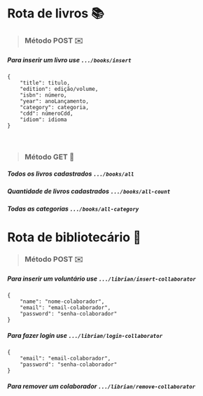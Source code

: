 #

# Rota de livros 📚

> ### Método POST ✉️


##### Para inserir um livro use ```.../books/insert```
``` 
{
    "title": titulo,
    "edition": edição/volume,
    "isbn": número,
    "year": anoLançamento,
    "category": categoria,
    "cdd": númeroCdd,
    "idiom": idioma
}
```

<br>

> ### Método GET 👋

##### Todos os livros cadastrados ```.../books/all```

##### Quantidade de livros cadastrados ```.../books/all-count```

##### Todas as categorias ```.../books/all-category``` 

#

# Rota de bibliotecário 📖

> ### Método POST ✉️

##### Para inserir um voluntário use ```.../librian/insert-collaborator```
```
{
    "name": "nome-colaborador",
    "email": "email-colaborador",
    "password": "senha-colaborador"
}
```

##### Para fazer login use ```.../librian/login-collaborator```
```
{
    "email": "email-colaborador",
    "password": "senha-colaborador"
}
```

##### Para remover um colaborador ```.../librian/remove-collaborator```